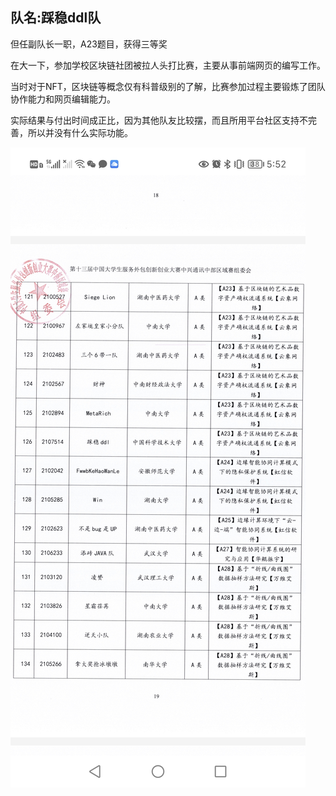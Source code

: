 ## 队名:踩稳ddl队

但任副队长一职，A23题目，获得三等奖

在大一下，参加学校区块链社团被拉人头打比赛，主要从事前端网页的编写工作。

当时对于NFT，区块链等概念仅有科普级别的了解，比赛参加过程主要锻炼了团队协作能力和网页编辑能力。

实际结果与付出时间成正比，因为其他队友比较摆，而且所用平台社区支持不完善，所以并没有什么实际功能。

![image1](../src/award1.jpg)
